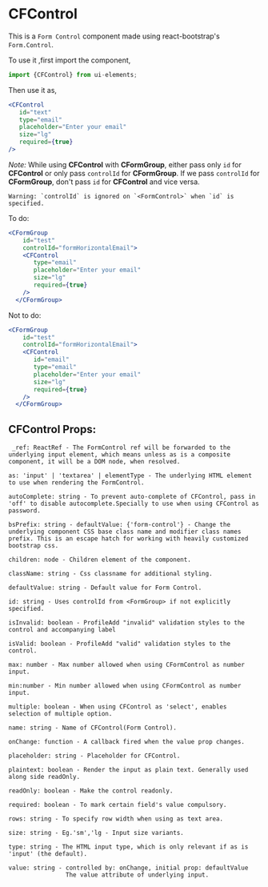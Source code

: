 # CFControl

This is a `Form Control` component made using react-bootstrap's `Form.Control`.

To use it ,first import the component,

```jsx harmony
import {CFControl} from ui-elements;
```
Then use it as,

```jsx harmony
<CFControl
   id="text"
   type="email"
   placeholder="Enter your email"
   size="lg"
   required={true}
/>
```
*Note:* While using **CFControl** with **CFormGroup**, either pass only `id` for **CFControl** or only pass `controlId` for **CFormGroup**.
If we pass `controlId` for **CFormGroup**, don't pass `id` for **CFControl** and vice versa.
```
Warning: `controlId` is ignored on `<FormControl>` when `id` is specified.
```
To do:
```jsx harmony
<CFormGroup
    id="test"
    controlId="formHorizontalEmail">
    <CFControl
       type="email"
       placeholder="Enter your email"
       size="lg"
       required={true}
    />
  </CFormGroup>
```

Not to do:

```jsx harmony
<CFormGroup
    id="test"
    controlId="formHorizontalEmail">
    <CFControl
       id="email"
       type="email"
       placeholder="Enter your email"
       size="lg"
       required={true}
    />
  </CFormGroup>
```

## CFControl Props:
```text
 _ref: ReactRef - The FormControl ref will be forwarded to the underlying input element, which means unless as is a composite component, it will be a DOM node, when resolved.
 
as: 'input' | 'textarea' | elementType - The underlying HTML element to use when rendering the FormControl.

autoComplete: string - To prevent auto-complete of CFControl, pass in 'off' to disable autocomplete.Specially to use when using CFControl as password.

bsPrefix: string - defaultValue: {'form-control'} - Change the underlying component CSS base class name and modifier class names prefix. This is an escape hatch for working with heavily customized bootstrap css.

children: node - Children element of the component.

className: string - Css classname for additional styling.

defaultValue: string - Default value for Form Control.

id: string - Uses controlId from <FormGroup> if not explicitly specified.

isInvalid: boolean - ProfileAdd "invalid" validation styles to the control and accompanying label

isValid: boolean - ProfileAdd "valid" validation styles to the control.

max: number - Max number allowed when using CFormControl as number input.

min:number - Min number allowed when using CFormControl as number input.

multiple: boolean - When using CFControl as 'select', enables selection of multiple option.

name: string - Name of CFControl(Form Control).

onChange: function - A callback fired when the value prop changes.

placeholder: string - Placeholder for CFControl.

plaintext: boolean - Render the input as plain text. Generally used along side readOnly.

readOnly: boolean - Make the control readonly.

required: boolean - To mark certain field's value compulsory.

rows: string - To specify row width when using as text area.

size: string - Eg.'sm','lg - Input size variants.

type: string - The HTML input type, which is only relevant if as is 'input' (the default).

value: string - controlled by: onChange, initial prop: defaultValue
                The value attribute of underlying input.
```
